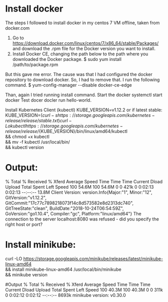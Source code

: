 # Install docker
The steps I followed to install docker in my centos 7 VM offline, taken from docker.com
  1. Go to https://download.docker.com/linux/centos/7/x86_64/stable/Packages/ and download the .rpm file for the Docker version you want to install.
  2. Install Docker CE, changing the path below to the path where you downloaded the Docker package.
      $ sudo yum install /path/to/package.rpm
      
 But this gave me error. The cause was that I had configured the docker repository to download docker. So, I had to remove that. I run the
 following command.
      $ yum-config-manager --disable docker-ce-edge

Than, again I tried running install command.
Start the docker
        systemctl start docker
Test docer docler run hello-world.

Install Kubernetes Client (kubectl)
KUBE_VERSION=v1.12.2
or if latest stable: 
KUBE_VERSION=$(curl -s https://storage.googleapis.com/kubernetes-release/release/stable.txt)
curl -Lo kubectl https://storage.googleapis.com/kubernetes-release/release/${KUBE_VERSION}/bin/linux/amd64/kubectl \
  && chmod +x kubectl \
  && mv -f kubectl /usr/local/bin/ \
  && kubectl version

# Output:
% Total    % Received % Xferd  Average Speed   Time    Time     Time  Current
                                 Dload  Upload   Total   Spent    Left  Speed
100 54.6M  100 54.6M    0     0   421k      0  0:02:13  0:02:13 --:--:-- 13.8M
Client Version: version.Info{Major:"1", Minor:"12", GitVersion:"v1.12.2", GitCommit:"17c77c7898218073f14c8d573582e8d2313dc740", GitTreeState:"clean", BuildDate:"2018-10-24T06:54:59Z", GoVersion:"go1.10.4", Compiler:"gc", Platform:"linux/amd64"}
The connection to the server localhost:8080 was refused - did you specify the right host or port?

# Install minikube:
curl -LO https://storage.googleapis.com/minikube/releases/latest/minikube-linux-amd64  \
  && install minikube-linux-amd64 /usr/local/bin/minikube \
  && minikube version

#Output
% Total    % Received % Xferd  Average Speed   Time    Time     Time  Current
                                 Dload  Upload   Total   Spent    Left  Speed
100 40.3M  100 40.3M    0     0   311k      0  0:02:12  0:02:12 --:--:-- 8693k
minikube version: v0.30.0

